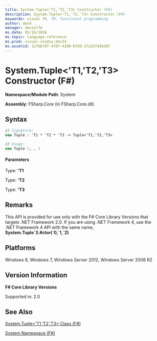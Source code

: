 ```yaml
---
title: System.Tuple<'T1,'T2,'T3> Constructor (F#)
description: System.Tuple<'T1,'T2,'T3> Constructor (F#)
keywords: visual f#, f#, functional programming
author: dend
manager: danielfe
ms.date: 05/16/2016
ms.topic: language-reference
ms.prod: visual-studio-dev14
ms.assetid: 127bb797-4707-4198-bfdd-27a22fd4b307 
---
```


# System.Tuple<'T1,'T2,'T3> Constructor (F#)

**Namespace/Module Path**: System

**Assembly**: FSharp.Core (in FSharp.Core.dll)


## Syntax

```fsharp
// Signature:
new Tuple : 'T1 * 'T2 * 'T3 -> Tuple<'T1,'T2,'T3>

// Usage:
new Tuple (, , )
```

#### Parameters
Type: **'T1**


Type: **'T2**


Type: **'T3**




## Remarks
This API is provided for use only with the F# Core Library Versions that targets .NET Framework 2.0. If you are using .NET Framework 4, use the .NET Framework 4 API with the same name, **System.Tuple&#96;3.#ctor(&#96;0,&#96;1,&#96;2)**.


## Platforms
Windows 8, Windows 7, Windows Server 2012, Windows Server 2008 R2


## Version Information
**F# Core Library Versions**

Supported in: 2.0




## See Also
[System.Tuple&#60;'T1,'T2,'T3&#62; Class &#40;F&#35;&#41;](System.Tuple%5B%27T1%2C%27T2%2C%27T3%5D-Class-%5BFSharp%5D.md)

[System Namespace &#40;F&#35;&#41;](System-Namespace-%5BFSharp%5D.md)

